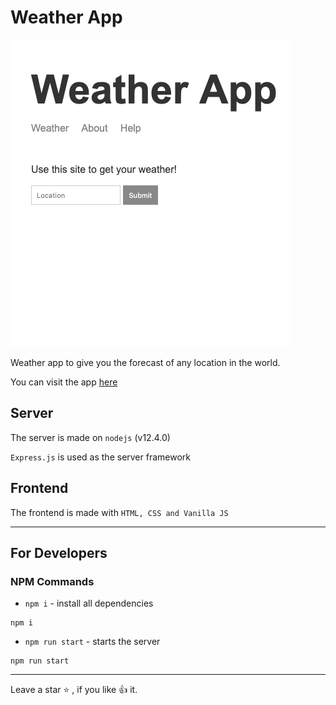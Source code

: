 # Weather App

![Weather App](public/img/app.png)

Weather app to give you the forecast of any location in the world.

You can visit the app [here](https://shubham-weatherapp.herokuapp.com/)

## Server

The server is made on `nodejs` (v12.4.0)

`Express.js` is used as the server framework

## Frontend

The frontend is made with `HTML, CSS and Vanilla JS`

---

## For Developers

### NPM Commands

- `npm i` - install all dependencies

```terminal
npm i
```

- `npm run start` - starts the server

```terminal
npm run start
```

---

Leave a star :star: , if you like :+1: it.
